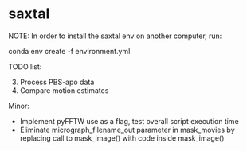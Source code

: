 # saxtal

NOTE: In order to install the saxtal env on another computer, run:

conda env create -f environment.yml


TODO list:

3. Process PBS-apo data
4. Compare motion estimates

Minor:
- Implement pyFFTW use as a flag, test overall script execution time
- Eliminate micrograph_filename_out parameter in mask_movies by replacing call to mask_image() with code inside mask_image()
